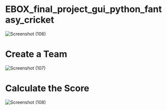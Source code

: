 # EBOX_final_project_gui_python_fantasy_cricket

![Screenshot (106)](https://user-images.githubusercontent.com/98008756/175258514-03aca926-1625-4a93-afc7-01f29e9c9c5c.png)

# Create a Team

![Screenshot (107)](https://user-images.githubusercontent.com/98008756/175258519-a2143864-879e-48ef-ba0e-3a19a287b863.png)

# Calculate the Score

![Screenshot (108)](https://user-images.githubusercontent.com/98008756/175258505-d4e4fd0c-7e25-49d0-8441-2afb3c16b5c8.png)
